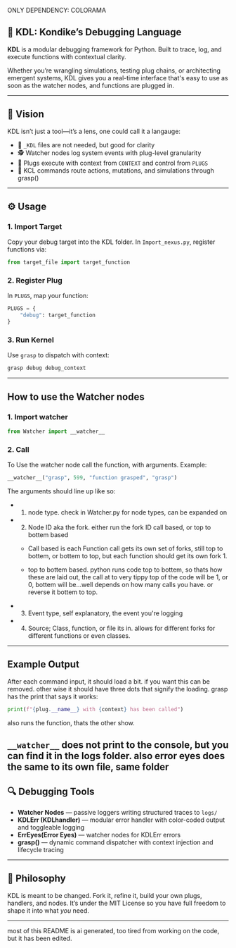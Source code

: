 ONLY DEPENDENCY: COLORAMA

## 🧠 KDL: Kondike’s Debugging Language

**KDL** is a modular debugging framework for Python. Built to trace, log, and execute functions with contextual clarity.

Whether you’re wrangling simulations, testing plug chains, or architecting emergent systems, KDL gives you a real-time interface that's easy to use as soon as the watcher nodes, and functions are plugged in.

---

## 📐 Vision

KDL isn’t just a tool—it’s a lens, one could call it a langauge:

- 📁 `_KDL` files are not needed, but good for clarity
- 🕵️ Watcher nodes log system events with plug-level granularity
- 🧪 Plugs execute with context from `CONTEXT` and control from `PLUGS`
- 📜 KCL commands route actions, mutations, and simulations through grasp()

---

## ⚙️ Usage

### 1. Import Target
Copy your debug target into the KDL folder. In `Import_nexus.py`, register functions via:

```python
from target_file import target_function
```

### 2. Register Plug
In `PLUGS`, map your function:

```python
PLUGS = {
    "debug": target_function
}
```

### 3. Run Kernel
Use `grasp` to dispatch with context:

```bash
grasp debug debug_context
```

---
## How to use the Watcher nodes

### 1. Import watcher

```python
from Watcher import __watcher__
```

### 2. Call

To Use the watcher node call the function, with arguments.
Example:
```python
__watcher__("grasp", 599, "function grasped", "grasp")
```

The arguments should line up like so:

- 1. node type. check in Watcher.py for node types, can be expanded on

- 2. Node ID aka the fork. either run the fork ID call based, or top to bottem based
    - Call based is each Function call gets its own set of forks, still top to bottem, or bottem to top, but each function should get its own fork 1.

    - top to bottem based. python runs code top to bottem, so thats how these are laid out, the call at to very tippy top of the code will be 1, or 0, bottem will be...well depends on how many calls you have. or reverse it bottem to top.

- 3. Event type, self explanatory, the event you're logging

- 4. Source; Class, function, or file its in. allows for different forks for different functions or even classes.

---
## Example Output
After each command input, it should load a bit. if you want this can be removed. other wise it should have three dots that signify the loading. grasp has the print that says it works: 

```python
print(f"{plug.__name__} with {context} has been called")
```

also runs the function, thats the other show.

`__watcher__` does not print to the console, but you can find it in the logs folder. also error eyes does the same to its own file, same folder
---

## 🔍 Debugging Tools

- **Watcher Nodes** — passive loggers writing structured traces to `logs/`
- **KDLErr (KDLhandler)** — modular error handler with color-coded output and toggleable logging
- **ErrEyes(Error Eyes)** — watcher nodes for KDLErr errors
- **grasp()** — dynamic command dispatcher with context injection and lifecycle tracing

---

## 🧪 Philosophy

KDL is meant to be changed. Fork it, refine it, build your own plugs, handlers, and nodes. It’s under the MIT License so you have full freedom to shape it into what *you* need.

---

most of this README is ai generated, too tired from working on the code, but it has been edited. 
